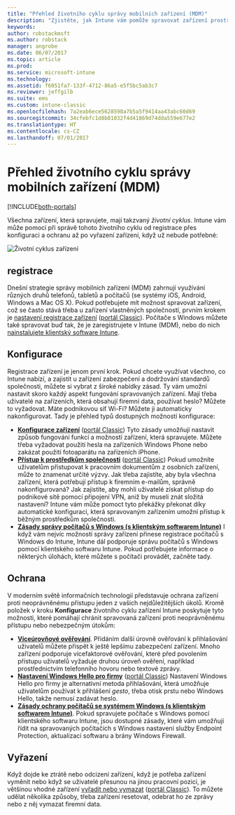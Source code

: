 ```yaml
---
title: "Přehled životního cyklu správy mobilních zařízení (MDM)"
description: "Zjistěte, jak Intune vám pomůže spravovat zařízení prostřednictvím jejich životního cyklu od registrace přes konfiguraci až po závěrečné vyřazení."
keywords: 
author: robstackmsft
ms.author: robstack
manager: angrobe
ms.date: 06/07/2017
ms.topic: article
ms.prod: 
ms.service: microsoft-intune
ms.technology: 
ms.assetid: f6051fa7-133f-4712-86a5-e5f5bc5ab3c7
ms.reviewer: jeffgilb
ms.suite: ems
ms.custom: intune-classic
ms.openlocfilehash: 7a2eab6ece5628598a7b5a5f9414aa43abc60d69
ms.sourcegitcommit: 34cfebfc1d8b81032f4d41869d74dda559e677e2
ms.translationtype: HT
ms.contentlocale: cs-CZ
ms.lasthandoff: 07/01/2017
---
```

# <a name="overview-of-the-mobile-device-management-mdm-lifecycle"></a>Přehled životního cyklu správy mobilních zařízení (MDM)

[!INCLUDE[both-portals](./includes/note-for-both-portals.md)]

Všechna zařízení, která spravujete, mají takzvaný *životní cyklus*. Intune vám může pomoci při správě tohoto životního cyklu od registrace přes konfiguraci a ochranu až po vyřazení zařízení, když už nebude potřebné:

![Životní cyklus zařízení](./media/device-lifecycle.png "Životní cyklus zařízení Intune")

## <a name="enroll"></a>registrace
Dnešní strategie správy mobilních zařízení (MDM) zahrnují využívání různých druhů telefonů, tabletů a počítačů (se systémy iOS, Android, Windows a Mac OS X). Pokud potřebujete mít možnost spravovat zařízení, což se často stává třeba u zařízení vlastněných společností, prvním krokem je [nastavení registrace zařízení](device-enrollment.md) ([portál Classic](/intune-classic/deploy-use/enroll-devices-in-microsoft-intune)). Počítače s Windows můžete také spravovat buď tak, že je zaregistrujete v Intune (MDM), nebo do nich [nainstalujete klientský software Intune](/intune-classic/deploy-use/manage-windows-pcs-with-microsoft-intune).

## <a name="configure"></a>Konfigurace
Registrace zařízení je jenom první krok. Pokud chcete využívat všechno, co Intune nabízí, a zajistit u zařízení zabezpečení a dodržování standardů společnosti, můžete si vybrat z široké nabídky zásad. Ty vám umožní nastavit skoro každý aspekt fungování spravovaných zařízení. Mají třeba uživatelé na zařízeních, která obsahují firemní data, používat heslo? Můžete to vyžadovat. Máte podnikovou síť Wi-Fi? Můžete ji automaticky nakonfigurovat. Tady je přehled typů dostupných možností konfigurace:

- [**Konfigurace zařízení**](device-profiles.md) ([portál Classic](/intune-classic/deploy-use/manage-settings-and-features-on-your-devices-with-microsoft-intune-policies)) Tyto zásady umožňují nastavit způsob fungování funkcí a možností zařízení, která spravujete. Můžete třeba vyžadovat použití hesla na zařízeních Windows Phone nebo zakázat použití fotoaparátu na zařízeních iPhone.
- [**Přístup k prostředkům společnosti**](device-profiles.md) ([portál Classic](/intune-classic/deploy-use/enable-access-to-company-resources-with-microsoft-intune)) Pokud umožníte uživatelům přistupovat k pracovním dokumentům z osobních zařízení, může to znamenat určité výzvy. Jak třeba zajistíte, aby byla všechna zařízení, která potřebují přístup k firemním e-mailům, správně nakonfigurovaná? Jak zajistíte, aby mohli uživatelé získat přístup do podnikové sítě pomocí připojení VPN, aniž by museli znát složitá nastavení? Intune vám může pomoct tyto překážky překonat díky automatické konfiguraci, která spravovaným zařízením umožní přístup k běžným prostředkům společnosti.
- [**Zásady správy počítačů s Windows (s klientským softwarem Intune)**](/intune-classic/deploy-use/common-windows-pc-management-tasks-with-the-microsoft-intune-computer-client) I když vám nejvíc možností správy zařízení přinese registrace počítačů s Windows do Intune, Intune dál podporuje správu počítačů s Windows pomocí klientského softwaru Intune. Pokud potřebujete informace o některých úlohách, které můžete s počítači provádět, začněte tady.

## <a name="protect"></a>Ochrana
V moderním světě informačních technologií představuje ochrana zařízení proti neoprávněnému přístupu jeden z vašich nejdůležitějších úkolů. Kromě položek v kroku **Konfigurace** životního cyklu zařízení Intune poskytuje tyto možnosti, které pomáhají chránit spravovaná zařízení proti neoprávněnému přístupu nebo nebezpečným útokům:
- [**Víceúrovňové ověřování**](/intune-classic/deploy-use/protect-your-devices-with-microsoft-intune). Přidáním další úrovně ověřování k přihlašování uživatelů můžete přispět k ještě lepšímu zabezpečení zařízení. Mnoho zařízení podporuje vícefaktorové ověřování, které před povolením přístupu uživatelů vyžaduje druhou úroveň ověření, například prostřednictvím telefonního hovoru nebo textové zprávy.
- [**Nastavení Windows Hello pro firmy**](windows-hello.md) ([portál Classic](/intune-classic/deploy-use/control-microsoft-passport-settings-on-devices-with-microsoft-intune)) Nastavení Windows Hello pro firmy je alternativní metoda přihlašování, která umožňuje uživatelům používat k přihlášení *gesto*, třeba otisk prstu nebo Windows Hello, takže nemusí zadávat heslo.
- [**Zásady ochrany počítačů se systémem Windows (s klientským softwarem Intune)**](/intune-classic/deploy-use/policies-to-protect-windows-pcs-in-microsoft-intune). Pokud spravujete počítače s Windows pomocí klientského softwaru Intune, jsou dostupné zásady, které vám umožňují řídit na spravovaných počítačích s Windows nastavení služby Endpoint Protection, aktualizací softwaru a brány Windows Firewall.

## <a name="retire"></a>Vyřazení
Když dojde ke ztrátě nebo odcizení zařízení, když je potřeba zařízení vyměnit nebo když se uživatelé přesunou na jinou pracovní pozici, je většinou vhodné zařízení [vyřadit nebo vymazat](device-management.md) ([portál Classic](/intune-classic/deploy-use/use-remote-wipe-to-help-protect-data-using-microsoft-intune)). To můžete udělat několika způsoby, třeba zařízení resetovat, odebrat ho ze zprávy nebo z něj vymazat firemní data.

